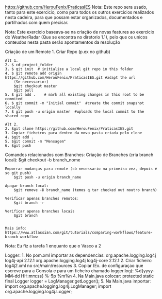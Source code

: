 https://github.com/HerouFenix/PraticasIES
Nota: Este repo sera usado, tanto para este exercicio, como para todos os outros exercicios realizados nesta cadeira, para que possam estar organizados, documentados e partilhados com quem precisar.

Nota: Este exercicio baseava-se na criação de novas features ao exercicio do WeatherRadar (Que se encontra no diretorio 1.1), pelo que os unicos conteudos nesta pasta serão apontamentos da resolução


Criação de um Remote
    1. Criar Repo (p.ex no github)

    Alt 1.
    2. $ cd project_folder 
    3. $ git init  # initialize a local git repo in this folder 
    4. $ git remote add origin https://github.com/HerouFenix/PraticasIES.git #adapt the url 
        (Se necessario:)
        $git checkout master
        $git pull
    5. $ git add .    # mark all existing changes in this root to be commited 
    6. $ git commit -m "Initial commit"  #create the commit snapshot locally 
    7. $ git push -u origin master  #uploads the local commit to the shared repo

    Alt 2.
    2. $git clone https://github.com/HerouFenix/PraticasIES.git
    3. Copiar ficheiros para dentro da nova pasta criada pelo clone
    4. $git add .
    5. $git commit -m "Mensagem"
    6. $git push



Comandos relacionados com Branches:
    Criação de Branches (cria branch local):
        $git checkout -b branch_nome

    Emporrar mudanças para remote (só necessario na primeira vez, depois é so git push)
        $git push -u origin branch_name

    Apagar branch local:
        $git remove -D branch_name (temos q tar checked out noutro branch)

    Verificar apenas branches remotos:
        $git branch -r

    Verificar apenas branches locais
        $git branch


    Mais info:
    https://www.atlassian.com/git/tutorials/comparing-workflows/feature-branch-workflow




Nota: Eu fiz a tarefa 1 enquanto que o Vasco a 2

Logger:
    1. No pom.xml importar as dependencias:
        <dependency>
            <groupId>org.apache.logging.log4j</groupId>
            <artifactId>log4j-api</artifactId>
            <version>2.12.1</version>
        </dependency>
        <dependency>
            <groupId>org.apache.logging.log4j</groupId>
            <artifactId>log4j-core</artifactId>
            <version>2.12.1</version>
        </dependency>
    2. Criar ficheiro log4j2.xml no src/main/resources
    3. Copiar (Ex. de configuraçao que escreve para a Consola e para um ficheiro chamado logger.log):
        <Configuration status="info">
            <Appenders>
                <Console name="Console" target="SYSTEM_OUT">
                    <PatternLayout pattern="%d{yyyy-MM-dd HH:mm:ss} %p %m%n"/>
                </Console>
                <File name="File" fileName="logger.log" append="true">
                    <PatternLayout>
                        <Pattern>%d{yyyy-MM-dd HH:mm:ss} %-5p %m%n</Pattern>
                    </PatternLayout>
                </File>
            </Appenders>
            <Loggers>
                <Root level="info">
                    <AppenderRef ref="Console"/>
                    <AppenderRef ref="File"/>
                </Root>
            </Loggers>
        </Configuration>
    4. Na Main.java colocar:
        protected static final Logger logger = LogManager.getLogger();
    5. Na Main.java importar:
        import org.apache.logging.log4j.LogManager;
        import org.apache.logging.log4j.Logger; 
    